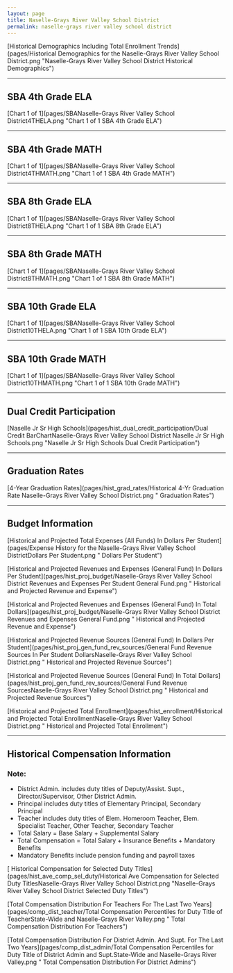 ```yaml
---
layout: page
title: Naselle-Grays River Valley School District
permalink: naselle-grays river valley school district
---
```



[Historical Demographics Including Total Enrollment Trends](pages/Historical Demographics for the Naselle-Grays River Valley School District.png "Naselle-Grays River Valley School District Historical Demographics")

___

## SBA 4th Grade ELA

[Chart 1 of 1](pages/SBANaselle-Grays River Valley School District4THELA.png "Chart 1 of 1 SBA 4th Grade ELA")


___

## SBA 4th Grade MATH

[Chart 1 of 1](pages/SBANaselle-Grays River Valley School District4THMATH.png "Chart 1 of 1 SBA 4th Grade MATH")


___

## SBA 8th Grade ELA

[Chart 1 of 1](pages/SBANaselle-Grays River Valley School District8THELA.png "Chart 1 of 1 SBA 8th Grade ELA")


___

## SBA 8th Grade MATH

[Chart 1 of 1](pages/SBANaselle-Grays River Valley School District8THMATH.png "Chart 1 of 1 SBA 8th Grade MATH")


___

## SBA 10th Grade ELA

[Chart 1 of 1](pages/SBANaselle-Grays River Valley School District10THELA.png "Chart 1 of 1 SBA 10th Grade ELA")


___

## SBA 10th Grade MATH

[Chart 1 of 1](pages/SBANaselle-Grays River Valley School District10THMATH.png "Chart 1 of 1 SBA 10th Grade MATH")


___

## Dual Credit Participation

[Naselle Jr Sr High Schools](pages/hist_dual_credit_participation/Dual Credit BarChartNaselle-Grays River Valley School District Naselle Jr Sr High Schools.png "Naselle Jr Sr High Schools Dual Credit Participation")


___

## Graduation Rates

[4-Year Graduation Rates](pages/hist_grad_rates/Historical 4-Yr Graduation Rate Naselle-Grays River Valley School District.png " Graduation Rates")


___

## Budget Information

[Historical and Projected Total Expenses (All Funds) In Dollars Per Student](pages/Expense History for the Naselle-Grays River Valley School DistrictDollars Per Student.png " Dollars Per Student")

[Historical and Projected Revenues and Expenses (General Fund) In Dollars Per Student](pages/hist_proj_budget/Naselle-Grays River Valley School District Revenues and Expenses Per Student General Fund.png " Historical and Projected Revenue and Expense")

[Historical and Projected Revenues and Expenses (General Fund) In Total Dollars](pages/hist_proj_budget/Naselle-Grays River Valley School District Revenues and Expenses General Fund.png " Historical and Projected Revenue and Expense")

[Historical and Projected Revenue Sources (General Fund) In Dollars Per Student](pages/hist_proj_gen_fund_rev_sources/General Fund Revenue Sources In Per Student DollarsNaselle-Grays River Valley School District.png " Historical and Projected Revenue Sources")

[Historical and Projected Revenue Sources (General Fund) In Total Dollars](pages/hist_proj_gen_fund_rev_sources/General Fund Revenue SourcesNaselle-Grays River Valley School District.png " Historical and Projected Revenue Sources")

[Historical and Projected Total Enrollment](pages/hist_enrollment/Historical and Projected Total EnrollmentNaselle-Grays River Valley School District.png " Historical and Projected Total Enrollment")


___

## Historical Compensation Information
### Note:
- District Admin. includes duty titles of Deputy/Assist. Supt., Director/Supervisor, Other District Admin.
- Principal includes duty titles of Elementary Principal, Secondary Principal
- Teacher includes duty titles of Elem. Homeroom Teacher, Elem. Specialist Teacher, Other Teacher, Secondary Teacher
- Total Salary = Base Salary + Supplemental Salary
- Total Compensation = Total Salary + Insurance Benefits + Mandatory Benefits
- Mandatory Benefits include pension funding and payroll taxes

[ Historical Compensation for Selected Duty Titles](pages/hist_ave_comp_sel_duty/Historical Ave Compensation for Selected Duty TitlesNaselle-Grays River Valley School District.png "Naselle-Grays River Valley School District Selected Duty Titles")

[Total Compensation Distribution For Teachers For The Last Two Years](pages/comp_dist_teacher/Total Compensation Percentiles for Duty Title of TeacherState-Wide and Naselle-Grays River Valley.png " Total Compensation Distribution For Teachers")

[Total Compensation Distribution For District Admin. And Supt. For The Last Two Years](pages/comp_dist_admin/Total Compensation Percentiles for Duty Title of District Admin and Supt.State-Wide and Naselle-Grays River Valley.png " Total Compensation Distribution For District Admins")

